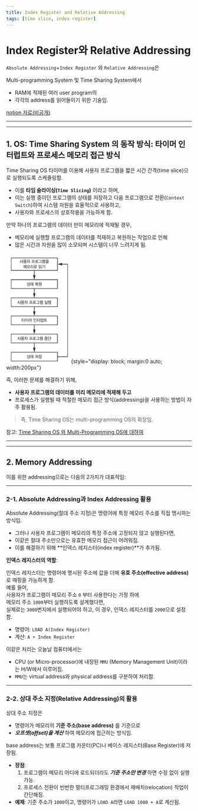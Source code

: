 ```yaml
---
title: Index Register and Relative Addressing
tags: [time slice, index register]
---
```


# Index Register와 Relative Addressing

`Absolute Addressing`+`Index Register` 와 `Relative Addressing`은

Multi-programming System 및 Time Sharing System에서  

* RAM에 적재된 여러 user program의 
* 각각의 address를 읽어들이기 위한 기술임. 

[notion 자료(비공개)](https://www.notion.so/mmmil/Relative-Addressing-OS-Index-Register-Relative-Addressing-3fbedadd0567417cab4461558da35e68
)


---

---

## 1. **OS: Time Sharing System 의 동작 방식: 타이머 인터럽트와 프로세스 메모리 접근 방식**

Time Sharing OS 타이머를 이용해 사용자 프로그램을 짧은 시간 간격(time slice)으로 실행되도록 스케줄링함.  

* 이를 **타임 슬라이싱(`Time Slicing`)** 이라고 하며, 
* 이는 실행 중이던 프로그램의 상태를 저장하고 다음 프로그램으로 전환(`Context Switch`)하여 시스템 자원을 효율적으로 사용하고,
* 사용자와 프로세스의 상호작용을 가능하게 함.
  
만약 하나의 프로그램의 데이터 만이 메모리에 적재될 경우, 

* 메모리에 실행할 프로그램의 데이터를 적재하고 복원하는 작업으로 인해
* 많은 시간과 자원을 많이 소모되며 시스템이 너무 느려지게 됨.

![](../../OS/img/os_time_sharing.png){style="display: block; margin:0 auto; width:200px"}

즉, 이러한 문제를 해결하기 위해, 

* **사용자 프로그램의 데이터를 미리 메모리에 적재해 두고** 
* 프로세스가 실행될 때 적절한 메모리 접근 방식(addressing)을 사용하는 방법이 자주 활용됨.

> 즉, Time Sharing OS는 multi-programming OS의 확장임.

참고: [Time Sharing OS 와 Multi-Programming OS에 대하여](../../OS/operating_system.md#4-2-2-multi-programming)


---

---


## 2. Memory Addressing

이를 위한 addressing으로는 다음의 2가지가 대표적임:

---

### **2-1. Absolute Addressing과 Index Addressing 활용**

Absolute Addressing(절대 주소 지정)은 명령어에 특정 메모리 주소를 직접 명시하는 방식임.

* 그러나 사용자 프로그램이 메모리의 특정 주소에 고정되지 않고 실행된다면, 
* 이같은 절대 주소만으로는 유효한 메모리 접근이 어려워짐. 
* 이를 해결하기 위해 **인덱스 레지스터(index register)**가 추가됨.

**인덱스 레지스터의 역할**:

  인덱스 레지스터는 명령어에 명시된 주소에 값을 더해 **유효 주소(effective address)** 로 매핑을 가능하게 함.  
  예를 들어,  
  사용자가 프로그램이 메모리 주소 `0` 부터 사용한다는 가정 하에  
  메모리 주소 `1000`부터 실행하도록 설계했다면,  
  실제로는 `3000`번지에서 실행되어야 하고, 
  이 경우, 인덱스 레지스터를 `2000`으로 설정함.

  - 명령어: `LOAD A(Index Register)`
  - 계산: `A + Index Register`

이같은 처리는 오늘날 컴퓨터에서는

* CPU (or Micro-processor)에 내장된 `MMU` (Memory Management Unit)이라는 H/W에서 이루어짐.
* `MMU`는 virtual address와 physical address를 구분하여 처리함.

---

### **2-2. 상대 주소 지정(Relative Addressing)의 활용**

상대 주소 지정은  

* 명령어가 메모리의 **기준 주소(base address)** 를 기준으로 
* ***오프셋(offset)을 계산*** 하여 메모리에 접근하는 방식임.


base address는 보통 프로그램 카운터(PC)나 베이스 레지스터(Base Register)에 저장됨.

- **장점**:
  1. 프로그램이 메모리 어디에 로드되더라도 ***기준 주소만 변경*** 하면 수정 없이 실행 가능.
  2. 프로세스 전환이 빈번한 멀티프로그래밍 환경에서 재배치(relocation) 작업이 간단해짐.
- **예제**:
  기준 주소가 `1000`이고, 명령어가 `LOAD A`라면 `LOAD 1000 + A`로 계산됨.
